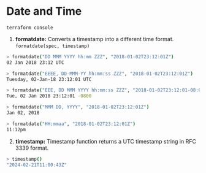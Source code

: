 # Date and Time

`terraform console`

1. **formatdate:** Converts a timestamp into a different time format.
`formatdate(spec, timestamp)`
```sh
> formatdate("DD MMM YYYY hh:mm ZZZ", "2018-01-02T23:12:01Z")
02 Jan 2018 23:12 UTC
```
```sh
> formatdate("EEEE, DD-MMM-YY hh:mm:ss ZZZ", "2018-01-02T23:12:01Z")
Tuesday, 02-Jan-18 23:12:01 UTC
```
```sh
> formatdate("EEE, DD MMM YYYY hh:mm:ss ZZZ", "2018-01-02T23:12:01-08:00")
Tue, 02 Jan 2018 23:12:01 -0800
```
```sh
> formatdate("MMM DD, YYYY", "2018-01-02T23:12:01Z")
Jan 02, 2018
```
```sh
> formatdate("HH:mmaa", "2018-01-02T23:12:01Z")
11:12pm
```
2. **timestamp:**   Timestamp function returns a UTC timestamp string in RFC 3339 format.
```sh
> timestamp()
"2024-02-21T11:00:43Z"
```
